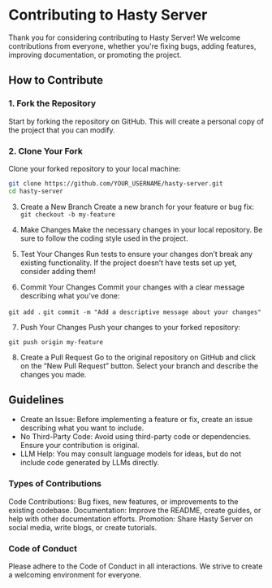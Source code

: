 # Contributing to Hasty Server

Thank you for considering contributing to Hasty Server! We welcome contributions from everyone, whether you're fixing bugs, adding features, improving documentation, or promoting the project.

## How to Contribute

### 1. Fork the Repository

Start by forking the repository on GitHub. This will create a personal copy of the project that you can modify.

### 2. Clone Your Fork

Clone your forked repository to your local machine:

```bash
git clone https://github.com/YOUR_USERNAME/hasty-server.git
cd hasty-server
```

3. Create a New Branch
Create a new branch for your feature or bug fix:
`git checkout -b my-feature`

4. Make Changes
Make the necessary changes in your local repository. Be sure to follow the coding style used in the project.

5. Test Your Changes
Run tests to ensure your changes don’t break any existing functionality. If the project doesn’t have tests set up yet, consider adding them!

6. Commit Your Changes
Commit your changes with a clear message describing what you’ve done:

`git add .`
`git commit -m "Add a descriptive message about your changes"`

7. Push Your Changes
Push your changes to your forked repository:

`git push origin my-feature`

8. Create a Pull Request
Go to the original repository on GitHub and click on the “New Pull Request” button. Select your branch and describe the changes you made.

## Guidelines

 - Create an Issue: Before implementing a feature or fix, create an issue describing what you want to include.
 - No Third-Party Code: Avoid using third-party code or dependencies. Ensure your contribution is original.
 - LLM Help: You may consult language models for ideas, but do not include code generated by LLMs directly.


### Types of Contributions
Code Contributions: Bug fixes, new features, or improvements to the existing codebase.
Documentation: Improve the README, create guides, or help with other documentation efforts.
Promotion: Share Hasty Server on social media, write blogs, or create tutorials.


### Code of Conduct

Please adhere to the Code of Conduct in all interactions. We strive to create a welcoming environment for everyone.

